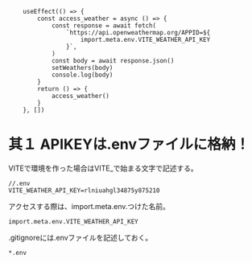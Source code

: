 ```
    useEffect(() => {
        const access_weather = async () => {
            const response = await fetch(
                `https://api.openweathermap.org/APPID=${
                    import.meta.env.VITE_WEATHER_API_KEY
                }`,
            )
            const body = await response.json()
            setWeathers(body)
            console.log(body)
        }
        return () => {
            access_weather()
        }
    }, [])
```
# 其１ APIKEYは.envファイルに格納！
VITEで環境を作った場合はVITE_で始まる文字で記述する。
```
//.env
VITE_WEATHER_API_KEY=rlniuahgl34875y875210
```
アクセスする際は、import.meta.env.つけた名前。
```
import.meta.env.VITE_WEATHER_API_KEY
```
.gitignoreには.envファイルを記述しておく。
```
*.env
```
